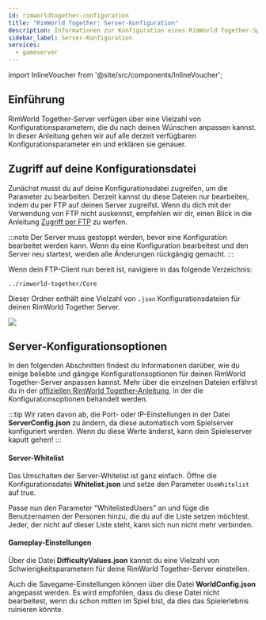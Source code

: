 ```yaml
---
id: rimworldtogether-configuration
title: "RimWorld Together: Server-Konfiguration"
description: Informationen zur Konfiguration eines RimWorld Together-Spielservers von ZAP-Hosting - ZAP-Hosting.com Dokumentation
sidebar_label: Server-Konfiguration
services:
  - gameserver
---
```


import InlineVoucher from '@site/src/components/InlineVoucher';

## Einführung

RimWorld Together-Server verfügen über eine Vielzahl von Konfigurationsparametern, die du nach deinen Wünschen anpassen kannst. In dieser Anleitung gehen wir auf alle derzeit verfügbaren Konfigurationsparameter ein und erklären sie genauer.

<InlineVoucher />

## Zugriff auf deine Konfigurationsdatei

Zunächst musst du auf deine Konfigurationsdatei zugreifen, um die Parameter zu bearbeiten. Derzeit kannst du diese Dateien nur bearbeiten, indem du per FTP auf deinen Server zugreifst. Wenn du dich mit der Verwendung von FTP nicht auskennst, empfehlen wir dir, einen Blick in die Anleitung [Zugriff per FTP](gameserver-ftpaccess.md) zu werfen.

:::note
Der Server muss gestoppt werden, bevor eine Konfiguration bearbeitet werden kann. Wenn du eine Konfiguration bearbeitest und den Server neu startest, werden alle Änderungen rückgängig gemacht.
:::

Wenn dein FTP-Client nun bereit ist, navigiere in das folgende Verzeichnis:
```
../rimworld-together/Core
```

Dieser Ordner enthält eine Vielzahl von `.json` Konfigurationsdateien für deinen RimWorld Together Server.

![](https://screensaver01.zap-hosting.com/index.php/s/76g3TcY9TCLyFsH/preview)

## Server-Konfigurationsoptionen

In den folgenden Abschnitten findest du Informationen darüber, wie du einige beliebte und gängige Konfigurationsoptionen für deinen RimWorld Together-Server anpassen kannst. Mehr über die einzelnen Dateien erfährst du in der [offiziellen RimWorld Together-Anleitung](https://rimworldtogether.github.io/Guide/selfhosting/getting-started.html#core), in der die Konfigurationsoptionen behandelt werden.

:::tip
Wir raten davon ab, die Port- oder IP-Einstellungen in der Datei **ServerConfig.json** zu ändern, da diese automatisch vom Spielserver konfiguriert werden. Wenn du diese Werte änderst, kann dein Spieleserver kaputt gehen!
:::

#### Server-Whitelist

Das Umschalten der Server-Whitelist ist ganz einfach. Öffne die Konfigurationsdatei **Whitelist.json** und setze den Parameter `UseWhitelist` auf true.

Passe nun den Parameter "WhitelistedUsers" an und füge die Benutzernamen der Personen hinzu, die du auf die Liste setzen möchtest. Jeder, der nicht auf dieser Liste steht, kann sich nun nicht mehr verbinden.

#### Gameplay-Einstellungen

Über die Datei **DifficultyValues.json** kannst du eine Vielzahl von Schwierigkeitsparametern für deine RimWorld Together-Server einstellen.

Auch die Savegame-Einstellungen können über die Datei **WorldConfig.json** angepasst werden. Es wird empfohlen, dass du diese Datei nicht bearbeitest, wenn du schon mitten im Spiel bist, da dies das Spielerlebnis ruinieren könnte.
